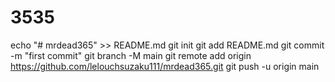# 3535
echo "# mrdead365" >> README.md git init git add README.md git commit -m "first commit" git branch -M main git remote add origin https://github.com/lelouchsuzaku111/mrdead365.git git push -u origin main
